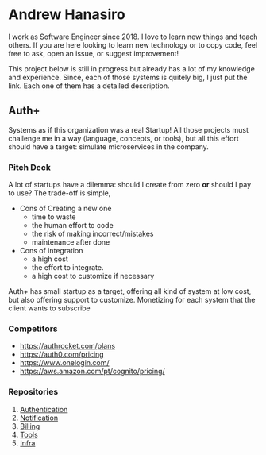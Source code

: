 # Andrew Hanasiro

I work as Software Engineer since 2018. I love to learn new things and teach others. If you are here looking to learn new technology or to copy code, feel free to ask, open an issue, or suggest improvement!

This project below is still in progress but already has a lot of my knowledge and experience. Since, each of those systems is quitely big, I just put the link. Each one of them has a detailed description.

## Auth+

Systems as if this organization was a real Startup! All those projects must challenge me in a way (language, concepts, or tools), but all this effort should have a target: simulate microservices in the company.

### Pitch Deck

A lot of startups have a dilemma: should I create from zero **or** should I pay to use? The trade-off is simple,

- Cons of Creating a new one
  - time to waste
  - the human effort to code
  - the risk of making incorrect/mistakes
  - maintenance after done
- Cons of integration
  - a high cost
  - the effort to integrate.
  - a high cost to customize if necessary

Auth+ has small startup as a target, offering all kind of system at low cost, but also offering support to customize. Monetizing for each system that the client wants to subscribe

### Competitors

- <https://authrocket.com/plans>
- <https://auth0.com/pricing>
- <https://www.onelogin.com/>
- <https://aws.amazon.com/pt/cognito/pricing/>

### Repositories

1. [Authentication](https://github.com/auth-plus/auth-plus-authentication)
2. [Notification](https://github.com/auth-plus/auth-plus-notification)
3. [Billing](https://github.com/auth-plus/auth-plus-billing)
4. [Tools](https://github.com/auth-plus/auth-plus-tools)
5. [Infra](https://github.com/auth-plus/auth-plus-infra)
